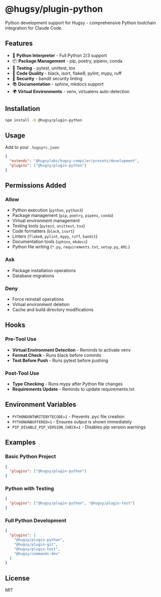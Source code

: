 # @hugsy/plugin-python

Python development support for Hugsy - comprehensive Python toolchain integration for Claude Code.

## Features

- 🐍 **Python Interpreter** - Full Python 2/3 support
- 📦 **Package Management** - pip, poetry, pipenv, conda
- 🧪 **Testing** - pytest, unittest, tox
- 🎨 **Code Quality** - black, isort, flake8, pylint, mypy, ruff
- 🔐 **Security** - bandit security linting
- 📚 **Documentation** - sphinx, mkdocs support
- 🌍 **Virtual Environments** - venv, virtualenv auto-detection

## Installation

```bash
npm install -D @hugsy/plugin-python
```

## Usage

Add to your `.hugsyrc.json`:

```json
{
  "extends": "@hugsylabs/hugsy-compiler/presets/development",
  "plugins": ["@hugsy/plugin-python"]
}
```

## Permissions Added

### Allow

- Python execution (`python`, `python3`)
- Package management (`pip`, `poetry`, `pipenv`, `conda`)
- Virtual environment management
- Testing tools (`pytest`, `unittest`, `tox`)
- Code formatters (`black`, `isort`)
- Linters (`flake8`, `pylint`, `mypy`, `ruff`, `bandit`)
- Documentation tools (`sphinx`, `mkdocs`)
- Python file writing (`*.py`, `requirements.txt`, `setup.py`, etc.)

### Ask

- Package installation operations
- Database migrations

### Deny

- Force reinstall operations
- Virtual environment deletion
- Cache and build directory modifications

## Hooks

### Pre-Tool Use

- **Virtual Environment Detection** - Reminds to activate venv
- **Format Check** - Runs black before commits
- **Test Before Push** - Runs pytest before pushing

### Post-Tool Use

- **Type Checking** - Runs mypy after Python file changes
- **Requirements Update** - Reminds to update requirements.txt

## Environment Variables

- `PYTHONDONTWRITEBYTECODE=1` - Prevents .pyc file creation
- `PYTHONUNBUFFERED=1` - Ensures output is shown immediately
- `PIP_DISABLE_PIP_VERSION_CHECK=1` - Disables pip version warnings

## Examples

### Basic Python Project

```json
{
  "plugins": ["@hugsy/plugin-python"]
}
```

### Python with Testing

```json
{
  "plugins": ["@hugsy/plugin-python", "@hugsy/plugin-test"]
}
```

### Full Python Development

```json
{
  "plugins": [
    "@hugsy/plugin-python",
    "@hugsy/plugin-git",
    "@hugsy/plugin-test",
    "@hugsy/commands-dev"
  ]
}
```

## License

MIT
